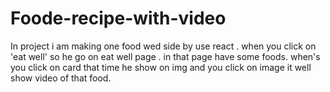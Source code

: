 # Foode-recipe-with-video
In project i am making one food wed side by use react . when you click on 'eat well' so he go on eat well page . in that page have some foods. when's you click on card that time he show on img and you click on image it well show video of that food. 
